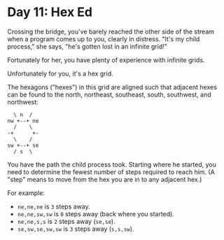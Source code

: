 # Day 11: Hex Ed

Crossing the bridge, you've barely reached the other side of the stream when a program comes up to you, clearly in distress. "It's my child process," she says, "he's gotten lost in an infinite grid!"

Fortunately for her, you have plenty of experience with infinite grids.

Unfortunately for you, it's a hex grid.

The hexagons ("hexes") in this grid are aligned such that adjacent hexes can be found to the north, northeast, southeast, south, southwest, and northwest:

```
  \ n  /
nw +--+ ne
  /    \
-+      +-
  \    /
sw +--+ se
  / s  \

```

You have the path the child process took. Starting where he started, you need to determine the fewest number of steps required to reach him. (A "step" means to move from the hex you are in to any adjacent hex.)

For example:

* `ne,ne,ne` is `3` steps away.
* `ne,ne,sw,sw` is `0` steps away (back where you started).
* `ne,ne,s,s` is `2` steps away (`se,se`).
* `se,sw,se,sw,sw` is `3` steps away (`s,s,sw`).
